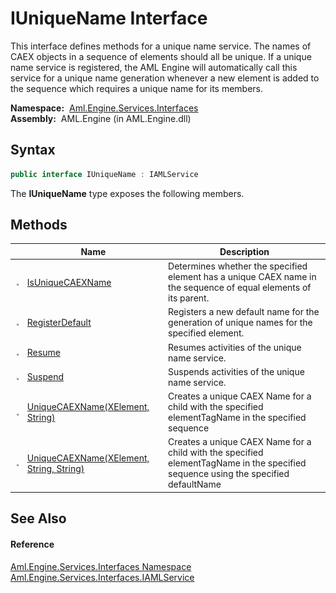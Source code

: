 IUniqueName Interface
=====================
This interface defines methods for a unique name service. The names of CAEX objects in a sequence of elements should all be unique. If a unique name service is registered, the AML Engine will automatically call this service for a unique name generation whenever a new element is added to the sequence which requires a unique name for its members.

  **Namespace:**  [Aml.Engine.Services.Interfaces][1]  
  **Assembly:**  AML.Engine (in AML.Engine.dll)

Syntax
------

```csharp
public interface IUniqueName : IAMLService
```

The **IUniqueName** type exposes the following members.


Methods
-------

                 | Name                                          | Description                                                                                                                        
---------------- | --------------------------------------------- | ---------------------------------------------------------------------------------------------------------------------------------- 
![Public method] | [IsUniqueCAEXName][2]                         | Determines whether the specified element has a unique CAEX name in the sequence of equal elements of its parent.                   
![Public method] | [RegisterDefault][3]                          | Registers a new default name for the generation of unique names for the specified element.                                         
![Public method] | [Resume][4]                                   | Resumes activities of the unique name service.                                                                                     
![Public method] | [Suspend][5]                                  | Suspends activities of the unique name service.                                                                                    
![Public method] | [UniqueCAEXName(XElement, String)][6]         | Creates a unique CAEX Name for a child with the specified elementTagName in the specified sequence                                 
![Public method] | [UniqueCAEXName(XElement, String, String)][7] | Creates a unique CAEX Name for a child with the specified elementTagName in the specified sequence using the specified defaultName 


See Also
--------

#### Reference
[Aml.Engine.Services.Interfaces Namespace][1]  
[Aml.Engine.Services.Interfaces.IAMLService][8]  

[1]: ../README.md
[2]: IsUniqueCAEXName.md
[3]: RegisterDefault.md
[4]: Resume.md
[5]: Suspend.md
[6]: UniqueCAEXName.md
[7]: UniqueCAEXName_1.md
[8]: ../IAMLService/README.md
[9]: https://www.automationml.org
[10]: ../../icons/logoShade.png
[Public method]: ../../icons/pubmethod.gif "Public method"